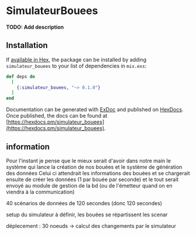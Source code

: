 # SimulateurBouees

**TODO: Add description**

## Installation

If [available in Hex](https://hex.pm/docs/publish), the package can be installed
by adding `simulateur_bouees` to your list of dependencies in `mix.exs`:

```elixir
def deps do
  [
    {:simulateur_bouees, "~> 0.1.0"}
  ]
end
```

Documentation can be generated with [ExDoc](https://github.com/elixir-lang/ex_doc)
and published on [HexDocs](https://hexdocs.pm). Once published, the docs can
be found at [https://hexdocs.pm/simulateur_bouees](https://hexdocs.pm/simulateur_bouees).


## information

Pour l'instant je pense que le mieux serait d'avoir dans notre main le système qui lance la création de nos bouées et le système de génération des données
Celui ci attendrait les informations des bouées et se chargerait ensuite de créer les données (1 par bouée par seconde) et le tout serait envoyé au module de gestion de la bd (ou de l'émetteur quand on en viendra à la communication)


40 scénarios de données de 120 secondes (donc 120 secondes)

setup du simulateur à définir, les bouées se répartissent les scenar

déplecement : 30 noeuds -­> calcul des changements par le simulateur

